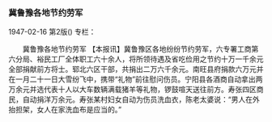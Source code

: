 ### 冀鲁豫各地节约劳军

1947-02-16
第2版()
专栏：

　　冀鲁豫各地节约劳军
    【本报讯】冀鲁豫区各地纷纷节约劳军，六专署工商第六分局、裕民工厂全体职工六十余人，将所领待遇及省吃俭用之节约十万一千余元全部捐献前方将士。郓北六区干部，共捐出二万六千余元。南旺县府捐款六万元并在一月二十一日大雪纷飞中，携带“礼物”前往慰问伤员。宁阳县各酒商自动拿出两万余元并选代表十人以大车数辆满载猪羊等礼物，锣鼓喧天送往前方。寿张四区商民，自动捐洋万余元。寿张某村妇女自动为伤员洗血衣，陈老太婆说：“男人在外抬担架，女人在家洗血布是应当的。”
